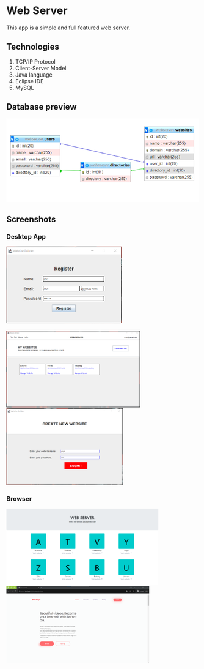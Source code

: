 # Web Server
This app is a simple and full featured web server.

## Technologies

  1. TCP/IP Protocol
  2. Client-Server Model
  3. Java language
  4. Eclipse IDE
  5. MySQL
 
## Database preview

![Database Preview](https://github.com/Nbtrien/Web-server/blob/main/database/data.png)

## Screenshots
### Desktop App
<div>
  <img src = "https://github.com/Nbtrien/Web-server/blob/main/database/w1.png" alt = "" height="200px"/>
  <img src = "https://github.com/Nbtrien/Mail-Server/blob/master/src/w2.png" alt = "" height="300px"/>
</div>
<br/>

<div>
  <img src = "https://github.com/Nbtrien/Web-server/blob/main/database/w3.png" alt = "" height="200px"/>
  <img src = "https://github.com/Nbtrien/Web-server/blob/main/database/w4.png" alt = "" height="200px"/>
  <img src = "https://github.com/Nbtrien/Mail-Server/blob/master/src/w5.png" alt = "" height="200px"/>
</div>

### Browser
<div>
  <img src = "https://github.com/Nbtrien/Web-server/blob/main/database/w7.png" alt = "" height="200px"/>
  <img src = "https://github.com/Nbtrien/Web-server/blob/main/database/w6.png" alt = "" height="200px"/>
</div>
